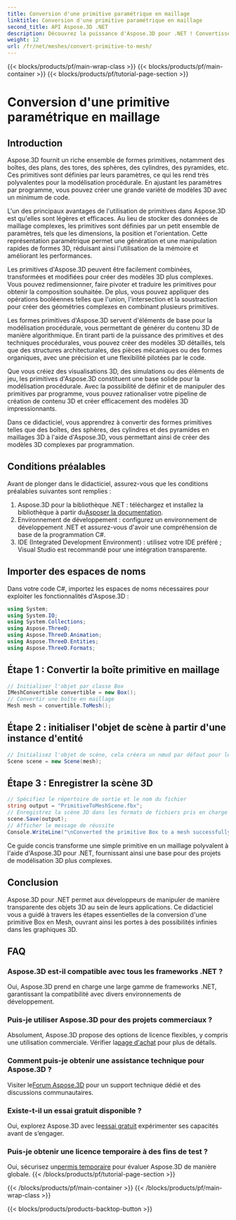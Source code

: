 ```yaml
---
title: Conversion d'une primitive paramétrique en maillage
linktitle: Conversion d'une primitive paramétrique en maillage
second_title: API Aspose.3D .NET
description: Découvrez la puissance d'Aspose.3D pour .NET ! Convertissez sans effort des primitives paramétriques en maillage polyvalent. Améliorez votre jeu graphique 3D dès aujourd'hui.
weight: 12
url: /fr/net/meshes/convert-primitive-to-mesh/
---
```


{{< blocks/products/pf/main-wrap-class >}}
{{< blocks/products/pf/main-container >}}
{{< blocks/products/pf/tutorial-page-section >}}

# Conversion d'une primitive paramétrique en maillage

## Introduction

Aspose.3D fournit un riche ensemble de formes primitives, notamment des boîtes, des plans, des tores, des sphères, des cylindres, des pyramides, etc. Ces primitives sont définies par leurs paramètres, ce qui les rend très polyvalentes pour la modélisation procédurale. En ajustant les paramètres par programme, vous pouvez créer une grande variété de modèles 3D avec un minimum de code.

L'un des principaux avantages de l'utilisation de primitives dans Aspose.3D est qu'elles sont légères et efficaces. Au lieu de stocker des données de maillage complexes, les primitives sont définies par un petit ensemble de paramètres, tels que les dimensions, la position et l'orientation. Cette représentation paramétrique permet une génération et une manipulation rapides de formes 3D, réduisant ainsi l'utilisation de la mémoire et améliorant les performances.

Les primitives d'Aspose.3D peuvent être facilement combinées, transformées et modifiées pour créer des modèles 3D plus complexes. Vous pouvez redimensionner, faire pivoter et traduire les primitives pour obtenir la composition souhaitée. De plus, vous pouvez appliquer des opérations booléennes telles que l'union, l'intersection et la soustraction pour créer des géométries complexes en combinant plusieurs primitives.

Les formes primitives d'Aspose.3D servent d'éléments de base pour la modélisation procédurale, vous permettant de générer du contenu 3D de manière algorithmique. En tirant parti de la puissance des primitives et des techniques procédurales, vous pouvez créer des modèles 3D détaillés, tels que des structures architecturales, des pièces mécaniques ou des formes organiques, avec une précision et une flexibilité pilotées par le code.

Que vous créiez des visualisations 3D, des simulations ou des éléments de jeu, les primitives d'Aspose.3D constituent une base solide pour la modélisation procédurale. Avec la possibilité de définir et de manipuler des primitives par programme, vous pouvez rationaliser votre pipeline de création de contenu 3D et créer efficacement des modèles 3D impressionnants.

Dans ce didacticiel, vous apprendrez à convertir des formes primitives telles que des boîtes, des sphères, des cylindres et des pyramides en maillages 3D à l'aide d'Aspose.3D, vous permettant ainsi de créer des modèles 3D complexes par programmation.


## Conditions préalables
Avant de plonger dans le didacticiel, assurez-vous que les conditions préalables suivantes sont remplies :
1.  Aspose.3D pour la bibliothèque .NET : téléchargez et installez la bibliothèque à partir du[Asposer la documentation](https://reference.aspose.com/3d/net/).
2. Environnement de développement : configurez un environnement de développement .NET et assurez-vous d'avoir une compréhension de base de la programmation C#.
3. IDE (Integrated Development Environment) : utilisez votre IDE préféré ; Visual Studio est recommandé pour une intégration transparente.
## Importer des espaces de noms
Dans votre code C#, importez les espaces de noms nécessaires pour exploiter les fonctionnalités d'Aspose.3D :
```csharp
using System;
using System.IO;
using System.Collections;
using Aspose.ThreeD;
using Aspose.ThreeD.Animation;
using Aspose.ThreeD.Entities;
using Aspose.ThreeD.Formats;
```
## Étape 1 : Convertir la boîte primitive en maillage
```csharp
// Initialiser l'objet par classe Box
IMeshConvertible convertible = new Box();
// Convertir une boîte en maillage
Mesh mesh = convertible.ToMesh();
```
## Étape 2 : initialiser l'objet de scène à partir d'une instance d'entité
```csharp
// Initialisez l'objet de scène, cela créera un nœud par défaut pour le maillage
Scene scene = new Scene(mesh);
```
## Étape 3 : Enregistrer la scène 3D
```csharp
// Spécifiez le répertoire de sortie et le nom du fichier
string output = "PrimitiveToMeshScene.fbx";
// Enregistrez la scène 3D dans les formats de fichiers pris en charge
scene.Save(output);
// Afficher le message de réussite
Console.WriteLine("\nConverted the primitive Box to a mesh successfully.\nFile saved at " + output);
```
Ce guide concis transforme une simple primitive en un maillage polyvalent à l'aide d'Aspose.3D pour .NET, fournissant ainsi une base pour des projets de modélisation 3D plus complexes.
## Conclusion
Aspose.3D pour .NET permet aux développeurs de manipuler de manière transparente des objets 3D au sein de leurs applications. Ce didacticiel vous a guidé à travers les étapes essentielles de la conversion d'une primitive Box en Mesh, ouvrant ainsi les portes à des possibilités infinies dans les graphiques 3D.
## FAQ
### Aspose.3D est-il compatible avec tous les frameworks .NET ?
Oui, Aspose.3D prend en charge une large gamme de frameworks .NET, garantissant la compatibilité avec divers environnements de développement.
### Puis-je utiliser Aspose.3D pour des projets commerciaux ?
 Absolument, Aspose.3D propose des options de licence flexibles, y compris une utilisation commerciale. Vérifier la[page d'achat](https://purchase.aspose.com/buy) pour plus de détails.
### Comment puis-je obtenir une assistance technique pour Aspose.3D ?
 Visiter le[Forum Aspose.3D](https://forum.aspose.com/c/3d/18) pour un support technique dédié et des discussions communautaires.
### Existe-t-il un essai gratuit disponible ?
 Oui, explorez Aspose.3D avec le[essai gratuit](https://releases.aspose.com/) expérimenter ses capacités avant de s’engager.
### Puis-je obtenir une licence temporaire à des fins de test ?
 Oui, sécurisez un[permis temporaire](https://purchase.aspose.com/temporary-license/) pour évaluer Aspose.3D de manière globale.
{{< /blocks/products/pf/tutorial-page-section >}}

{{< /blocks/products/pf/main-container >}}
{{< /blocks/products/pf/main-wrap-class >}}

{{< blocks/products/products-backtop-button >}}
